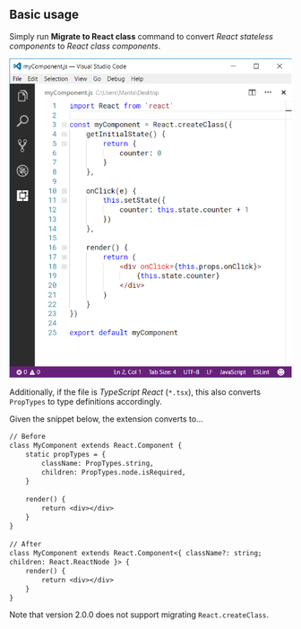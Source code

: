 ## Basic usage
Simply run **Migrate to React class** command to convert _React stateless components_ to _React class components_.

![Usage](docs/usage.gif)

Additionally, if the file is _TypeScript React_ (`*.tsx`), this also converts `PropTypes` to type definitions accordingly.

Given the snippet below, the extension converts to...
```tsx
// Before
class MyComponent extends React.Component {
	static propTypes = {
		className: PropTypes.string,
		children: PropTypes.node.isRequired,
	}

	render() {
		return <div></div>
	}
}

// After
class MyComponent extends React.Component<{ className?: string; children: React.ReactNode }> {
	render() {
		return <div></div>
	}
}
```


Note that version 2.0.0 does not support migrating `React.createClass`.
